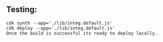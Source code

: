 

## Testing: 
    cdk synth --app='./lib/integ.default.js'
    cdk deploy --app='./lib/integ.default.js'
    Once the build is successful its ready to deploy locally.

    